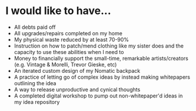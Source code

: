 # I would like to have...

* All debts paid off
* All upgrades/repairs completed on my home
* My physical waste reduced by at least 70-90%
* Instruction on how to patch/mend clothing like my sister does and the capacity to use these abilities when I need to
* Money to financially support the small-time, remarkable artists/creators (e.g. Vintage & Morelli, Trevor Gieske, etc)
* An iterated custom design of my Nomatic backpack
* A practice of letting go of complex ideas by instead making whitepapers outlining the idea
* A way to release unproductive and cynical thoughts
* A completed digital workshop to pump out non-whitepaper'd ideas in my idea repository
